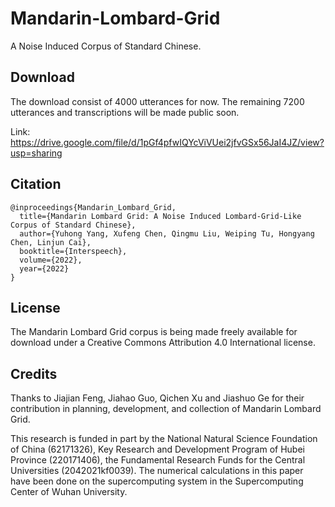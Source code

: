 # Mandarin-Lombard-Grid

A Noise Induced Corpus of Standard Chinese.

## Download

 The download consist of 4000 utterances for now. The remaining 7200 utterances and transcriptions will be made public soon.

Link:  https://drive.google.com/file/d/1pGf4pfwIQYcViVUei2jfvGSx56JaI4JZ/view?usp=sharing

## Citation

```
@inproceedings{Mandarin_Lombard_Grid,
  title={Mandarin Lombard Grid: A Noise Induced Lombard-Grid-Like Corpus of Standard Chinese},
  author={Yuhong Yang, Xufeng Chen, Qingmu Liu, Weiping Tu, Hongyang Chen, Linjun Cai},
  booktitle={Interspeech},
  volume={2022},
  year={2022}
}
```

## License

The Mandarin Lombard Grid corpus is being made freely available for download under a Creative Commons Attribution 4.0 International license.

## Credits

Thanks to Jiajian Feng, Jiahao Guo, Qichen Xu and Jiashuo Ge for their contribution in planning, development, and collection of Mandarin Lombard Grid.

This research is funded in part by the National Natural Science Foundation of China (62171326), Key Research and Development Program of Hubei Province (220171406), the Fundamental Research Funds for the Central Universities (2042021kf0039). The numerical calculations in this paper have been done on the supercomputing system in the Supercomputing Center of Wuhan University.

